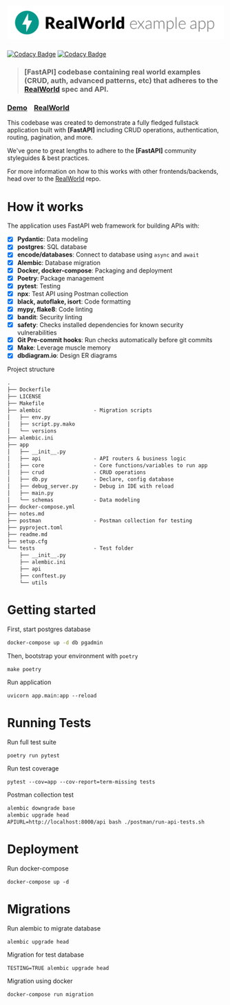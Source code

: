 # ![RealWorld Example App](logo.png)

[![Codacy Badge](https://api.codacy.com/project/badge/Grade/1446db35a9754f37a11e25b4632092dd)](https://app.codacy.com/gh/congdh/fastapi-async-realworld?utm_source=github.com&utm_medium=referral&utm_content=congdh/fastapi-async-realworld&utm_campaign=Badge_Grade)
[![Codacy Badge](https://app.codacy.com/project/badge/Coverage/5b47330b891e48c88fc1f37dfd89d56f)](https://www.codacy.com/gh/congdh/fastapi-async-realworld/dashboard?utm_source=github.com&utm_medium=referral&utm_content=congdh/fastapi-async-realworld&utm_campaign=Badge_Coverage)
> ### [FastAPI] codebase containing real world examples (CRUD, auth, advanced patterns, etc) that adheres to the [RealWorld](https://github.com/gothinkster/realworld) spec and API.


### [Demo](https://github.com/gothinkster/realworld)&nbsp;&nbsp;&nbsp;&nbsp;[RealWorld](https://github.com/gothinkster/realworld)


This codebase was created to demonstrate a fully fledged fullstack application built with **[FastAPI]** including CRUD operations, authentication, routing, pagination, and more.

We've gone to great lengths to adhere to the **[FastAPI]** community styleguides & best practices.

For more information on how to this works with other frontends/backends, head over to the [RealWorld](https://github.com/gothinkster/realworld) repo.


# How it works

The application uses FastAPI web framework for building APIs with:

- [x] **Pydantic**: Data modeling
- [x] **postgres**: SQL database
- [x] **encode/databases**: Connect to database using `async` and `await`
- [x] **Alembic**: Database migration
- [x] **Docker, docker-compose**: Packaging and deployment
- [x] **Poetry**: Package management
- [x] **pytest**: Testing
- [x] **npx**: Test API using Postman collection
- [x] **black, autoflake, isort**: Code formatting
- [x] **mypy, flake8**: Code linting
- [x] **bandit**: Security linting
- [x] **safety**: Checks installed dependencies for known security vulnerabilities
- [x] **Git Pre-commit hooks**: Run checks automatically before git commits
- [x] **Make**: Leverage muscle memory
- [x] **dbdiagram.io**: Design ER diagrams

Project structure

```
.
├── Dockerfile
├── LICENSE
├── Makefile
├── alembic                 - Migration scripts
│   ├── env.py
│   ├── script.py.mako
│   └── versions
├── alembic.ini
├── app
│   ├── __init__.py
│   ├── api                 - API routers & business logic
│   ├── core                - Core functions/variables to run app
│   ├── crud                - CRUD operations
│   ├── db.py               - Declare, config database
│   ├── debug_server.py     - Debug in IDE with reload
│   ├── main.py
│   └── schemas             - Data modeling
├── docker-compose.yml
├── notes.md
├── postman                 - Postman collection for testing
├── pyproject.toml
├── readme.md
├── setup.cfg
└── tests                   - Test folder
    ├── __init__.py
    ├── alembic.ini
    ├── api
    ├── conftest.py
    └── utils
```

# Getting started
First, start postgres database
```bash
docker-compose up -d db pgadmin
```
Then, bootstrap your environment with `poetry`
```
make poetry
```
Run application
```shell script
uvicorn app.main:app --reload
```

# Running Tests

Run full test suite

```shell script
poetry run pytest
```

Run test coverage

```shell script
pytest --cov=app --cov-report=term-missing tests
```

Postman collection test

```shell script
alembic downgrade base
alembic upgrade head
APIURL=http://localhost:8000/api bash ./postman/run-api-tests.sh
```

# Deployment
Run docker-compose

```shell script
docker-compose up -d
```

# Migrations

Run alembic to migrate database
```shell script
alembic upgrade head
```

Migration for test database

```shell script
TESTING=TRUE alembic upgrade head
```

Migration using docker

```shell script
docker-compose run migration
```
